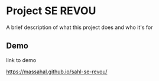 
# Project SE REVOU

A brief description of what this project does and who it's for


## Demo

link to demo

https://massahal.github.io/sahl-se-revou/